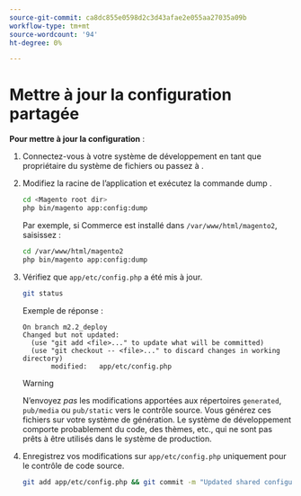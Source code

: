 ```yaml
---
source-git-commit: ca8dc855e0598d2c3d43afae2e055aa27035a09b
workflow-type: tm+mt
source-wordcount: '94'
ht-degree: 0%

---
```

# Mettre à jour la configuration partagée

**Pour mettre à jour la configuration** :

1. Connectez-vous à votre système de développement en tant que propriétaire du système de fichiers ou passez à .

1. Modifiez la racine de l’application et exécutez la commande dump .

   ```bash
   cd <Magento root dir>
   php bin/magento app:config:dump
   ```

   Par exemple, si Commerce est installé dans `/var/www/html/magento2`, saisissez :

   ```bash
   cd /var/www/html/magento2
   php bin/magento app:config:dump
   ```

1. Vérifiez que `app/etc/config.php` a été mis à jour.

   ```bash
   git status
   ```

   Exemple de réponse :

   ```
   On branch m2.2_deploy
   Changed but not updated:
     (use "git add <file>..." to update what will be committed)
     (use "git checkout -- <file>..." to discard changes in working directory)
          modified:   app/etc/config.php
   ```

   >[!WARNING]
   >
   >N’envoyez _pas_ les modifications apportées aux répertoires `generated`, `pub/media` ou `pub/static` vers le contrôle source. Vous générez ces fichiers sur votre système de génération. Le système de développement comporte probablement du code, des thèmes, etc., qui ne sont pas prêts à être utilisés dans le système de production.

1. Enregistrez vos modifications sur `app/etc/config.php` uniquement pour le contrôle de code source.

   ```bash
   git add app/etc/config.php && git commit -m "Updated shared configuration" && git push mconfig m2.2_deploy
   ```
